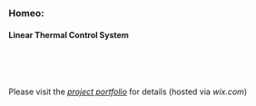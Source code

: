 </br>

### Homeo:
#### Linear Thermal Control System
</br>
</br>
</br>

Please visit the _[project portfolio](https://haixiaofengcareer.wixsite.com/projects)_ for details (hosted via _wix.com_)
</br>
</br>
